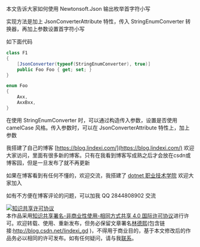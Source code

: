 
本文告诉大家如何使用 Newtonsoft.Json 输出枚举首字符小写

<!--more-->


<!-- 发布 -->
<!-- 博客 -->

实现方法是加上 JsonConverterAttribute 特性，传入 StringEnumConverter 转换器，再加上参数设置首字符小写

如下面代码

```csharp
class F1
{
    [JsonConverter(typeof(StringEnumConverter), true)]
    public Foo Foo { get; set; }
}

enum Foo
{
    Axx,
    AxxBxx,
}
```

在使用 StringEnumConverter 时，可以通过构造传入参数，设置是否使用 camelCase 风格。传入参数时，可以在 JsonConverterAttribute 特性上，加上参数



我搭建了自己的博客 [https://blog.lindexi.com/](https://blog.lindexi.com/) 欢迎大家访问，里面有很多新的博客。只有在我看到博客写成熟之后才会放在csdn或博客园，但是一旦发布了就不再更新

如果在博客看到有任何不懂的，欢迎交流，我搭建了 [dotnet 职业技术学院](https://t.me/dotnet_campus) 欢迎大家加入

如有不方便在博客评论的问题，可以加我 QQ 2844808902 交流

<a rel="license" href="http://creativecommons.org/licenses/by-nc-sa/4.0/"><img alt="知识共享许可协议" style="border-width:0" src="https://licensebuttons.net/l/by-nc-sa/4.0/88x31.png" /></a><br />本作品采用<a rel="license" href="http://creativecommons.org/licenses/by-nc-sa/4.0/">知识共享署名-非商业性使用-相同方式共享 4.0 国际许可协议</a>进行许可。欢迎转载、使用、重新发布，但务必保留文章署名[林德熙](http://blog.csdn.net/lindexi_gd)(包含链接:http://blog.csdn.net/lindexi_gd )，不得用于商业目的，基于本文修改后的作品务必以相同的许可发布。如有任何疑问，请与我[联系](mailto:lindexi_gd@163.com)。